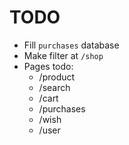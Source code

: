 # TODO

- Fill `purchases` database
- Make filter at `/shop`
- Pages todo:
  - /product
  - /search
  - /cart
  - /purchases
  - /wish
  - /user